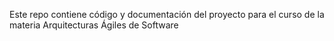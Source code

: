 Este repo contiene código y documentación del proyecto para el curso de la materia Arquitecturas Ágiles de Software
